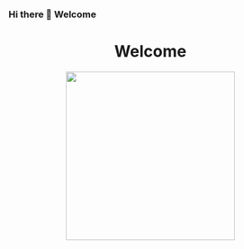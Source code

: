 ### Hi there 👋 Welcome 

<div id="header" align="center">
  <h1>Welcome</h1>
  <img src="https://media.giphy.com/media/vccEk2tRacAve/giphy.gif" width="300"/>
</div>
<!--
**bxbalaban/bxbalaban** is a ✨ _special_ ✨ repository because its `README.md` (this file) appears on your GitHub profile.

Here are some ideas to get you started:

- 🔭 I’m currently working on ...
- 🌱 I’m currently learning ...
- 👯 I’m looking to collaborate on ...
- 🤔 I’m looking for help with ...
- 💬 Ask me about ...
- 📫 How to reach me: ...
- 😄 Pronouns: ...
- ⚡ Fun fact: ...
-->
